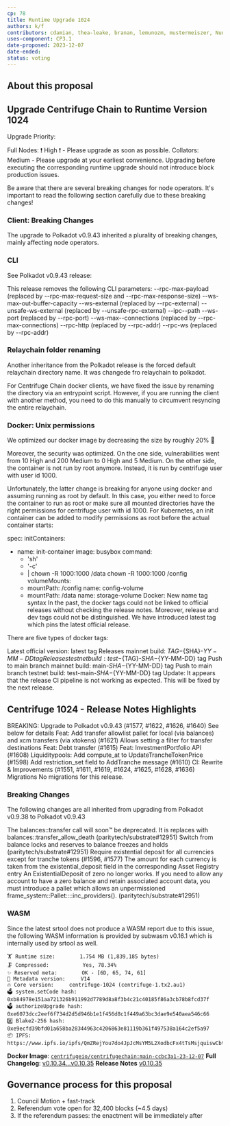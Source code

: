 ```yaml
---
cp: 78
title: Runtime Upgrade 1024
authors: k/f
contributors: cdamian, thea-leake, branan, lemunozm, mustermeiszer, NunoAlexandre, wischli
uses-component: CP3.1
date-proposed: 2023-12-07
date-ended: 
status: voting
---
```


## About this proposal

Upgrade Centrifuge Chain to Runtime Version 1024
-----------------------------------------------------

Upgrade Priority:

Full Nodes: ❗️ High ❗️ - Please upgrade as soon as possible.
Collators: Medium - Please upgrade at your earliest convenience.
Upgrading before executing the corresponding runtime upgrade should not introduce block production issues.

Be aware that there are several breaking changes for node operators. It's important to read the following section carefully due to these breaking changes!

### Client: Breaking Changes
The upgrade to Polkadot v0.9.43 inherited a plurality of breaking changes, mainly affecting node operators.

### CLI
See Polkadot v0.9.43 release:

This release removes the following CLI parameters:
--rpc-max-payload (replaced by --rpc-max-request-size and --rpc-max-response-size)
--ws-max-out-buffer-capacity
--ws-external (replaced by --rpc-external)
--unsafe-ws-external (replaced by --unsafe-rpc-external)
--ipc--path
--ws-port (replaced by --rpc-port)
--ws-max--connections (replaced by --rpc-max-connections)
--rpc-http (replaced by --rpc-addr)
--rpc-ws (replaced by --rpc-addr)

### Relaychain folder renaming
Another inheritance from the Polkadot release is the forced default relaychain directory name. It was changede fro relaychain to polkadot.

For Centrifuge Chain docker clients, we have fixed the issue by renaming the directory via an entrypoint script. However, if you are running the client with another method, you need to do this manually to circumvent resyncing the entire relaychain.

### Docker: Unix permissions
We optimized our docker image by decreasing the size by roughly 20% 🚀

Moreover, the security was optimized. On the one side, vulnerabilities went from 10 High and 200 Medium to 0 High and 5 Medium. On the other side, the container is not run by root anymore. Instead, it is run by centrifuge user with user id 1000.

Unfortunately, the latter change is breaking for anyone using docker and assuming running as root by default. In this case, you either need to force the container to run as root or make sure all mounted directories have the right permissions for centrifuge user with id 1000. For Kubernetes, an init container can be added to modify permissions as root before the actual container starts:

spec:
  initContainers:
  - name: init-container
    image: busybox
    command: 
    - 'sh'
    - '-c'
    - |
      chown -R 1000:1000 /data
      chown -R 1000:1000 /config
    volumeMounts:
    - mountPath: /config
      name: config-volume
    - mountPath: /data
      name: storage-volume 
Docker: New name tag syntax
In the past, the docker tags could not be linked to official releases without checking the release notes. Moreover, release and dev tags could not be distinguished. We have introduced latest tag which pins the latest official release.

There are five types of docker tags:

Latest official version: latest tag
Releases mainnet build: ${TAG}-${SHA}-${YY-MM-DD} tag
Releases testnet build: test-${TAG}-${SHA}-${YY-MM-DD} tag
Push to main branch mainnet build: main-${SHA}-${YY-MM-DD} tag
Push to main branch testnet build: test-main-${SHA}-${YY-MM-DD} tag
Update: It appears that the release CI pipeline is not working as expected. This will be fixed by the next release.

## Centrifuge 1024 - Release Notes Highlights
BREAKING: Upgrade to Polkadot v0.9.43 (#1577, #1622, #1626, #1640)
See below for details
Feat: Add transfer allowlist pallet for local (via balances) and xcm transfers (via xtokens) (#1621)
Allows setting a filter for transfer destinations
Feat: Debt transfer (#1615)
Feat: InvestmentPortfolio API (#1608)
Liquiditypools:
Add compute_at to UpdateTrancheTokenPrice (#1598)
Add restriction_set field to AddTranche message (#1610)
CI: Rewrite & Improvements (#1551, #1611, #1619, #1624, #1625, #1628, #1636)
Migrations
No migrations for this release.

### Breaking Changes
The following changes are all inherited from upgrading from Polkadot v0.9.38 to Polkadot v0.9.43

The balances::transfer call will soon™️ be deprecated. It is replaces with balances::transfer_allow_death (paritytech/substrate#12951)
Switch from balance locks and reserves to balance freezes and holds (paritytech/substrate#12951)
Require existential deposit for all currencies except for tranche tokens (#1596, #1577)
The amount for each currency is taken from the existential_deposit field in the corresponding Asset Registry entry
An ExistentialDeposit of zero no longer works. If you need to allow any account to have a zero balance and retain associated account data, you must introduce a pallet which allows an unpermissioned frame_system::Pallet::<Runtime>::inc_providers(). (paritytech/substrate#12951)

### WASM

Since the latest srtool does not produce a WASM report due to this issue, the following WASM information is provided by subwasm v0.16.1 which is internally used by srtool as well.

```
🏋️ Runtime size:		1.754 MB (1,839,185 bytes)
🗜 Compressed:			Yes, 78.34%
✨ Reserved meta:		OK - [6D, 65, 74, 61]
🎁 Metadata version:		V14
🔥 Core version:		centrifuge-1024 (centrifuge-1.tx2.au1)
🗳️ system.setCode hash:		0xb84978e151aa721326b911992d7789d8a8f3b4c21c40185f86a3cb78b8fcd37f
🗳️ authorizeUpgrade hash:	0xe6073dcc2eef6f734d2d5d946b1e1f456d8c1f449a63bc3dae9e540aea546c66
#️⃣ Blake2-256 hash:		0xe9ecfd39bfd01a658ba28344963c4206863e81119b361f497538a164c2ef5a97
📦 IPFS:			https://www.ipfs.io/ipfs/QmZRejYou7do4JpJcMsYM5L2XodbcFx4tTsMsjquiswCbt
```

**Docker Image**: [`centrifugeio/centrifugechain:main-ccbc3a1-23-12-07`](https://hub.docker.com/layers/centrifugeio/centrifuge-chain/main-ccbc3a1-23-12-07/images/sha256-3526dedf85a477e542e024a9db90d16148df787ac0043791de07835afe8554c6?context=explore)
**Full Changelog**: [v0.10.34...v0.10.35](https://github.com/centrifuge/centrifuge-chain/compare/v0.10.34...v0.10.35)
**Release Notes** [v0.10.35](https://github.com/centrifuge/centrifuge-chain/releases/tag/v0.10.35)


## Governance process for this proposal
1. Council Motion + fast-track
2. Referendum vote open for 32,400 blocks (~4.5 days)
3. If the referendum passes: the enactment will be immediately after
